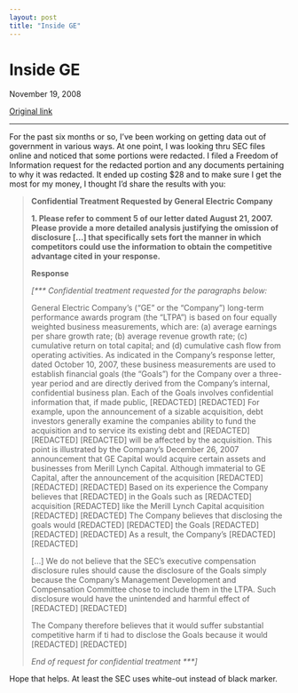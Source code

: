 ```yaml
---
layout: post
title: "Inside GE"
---
```

Inside GE
=========

November 19, 2008

[Original link](http://www.aaronsw.com/weblog/insidege)

* * * * *

For the past six months or so, I’ve been working on getting data out of
government in various ways. At one point, I was looking thru SEC files
online and noticed that some portions were redacted. I filed a Freedom
of Information request for the redacted portion and any documents
pertaining to why it was redacted. It ended up costing \$28 and to make
sure I get the most for my money, I thought I’d share the results with
you:

> **Confidential Treatment Requested by General Electric Company**
>
> **1. Please refer to comment 5 of our letter dated August 21, 2007.
> Please provide a more detailed analysis justifying the omission of
> disclosure […] that specifically sets fort the manner in which
> competitors could use the information to obtain the competitive
> advantage cited in your response.**
>
> **Response**
>
> *[\*\*\* Confidential treatment requested for the paragraphs below:*
>
> General Electric Company’s (“GE” or the “Company”) long-term
> performance awards program (the “LTPA”) is based on four equally
> weighted business measurements, which are: (a) average earnings per
> share growth rate; (b) average revenue growth rate; (c) cumulative
> return on total capital; and (d) cumulative cash flow from operating
> activities. As indicated in the Company’s response letter, dated
> October 10, 2007, these business measurements are used to establish
> financial goals (the “Goals”) for the Company over a three-year period
> and are directly derived from the Company’s internal, confidential
> business plan. Each of the Goals involves confidential information
> that, if made public, [REDACTED] [REDACTED] For example, upon the
> announcement of a sizable acquisition, debt investors generally
> examine the companies ability to fund the acquisition and to service
> its existing debt and [REDACTED] [REDACTED] [REDACTED] will be
> affected by the acquisition. This point is illustrated by the
> Company’s December 26, 2007 announcement that GE Capital would acquire
> certain assets and businesses from Merill Lynch Capital. Although
> immaterial to GE Capital, after the announcement of the acquisition
> [REDACTED] [REDACTED] [REDACTED] Based on its experience the Company
> believes that [REDACTED] in the Goals such as [REDACTED] acquisition
> [REDACTED] like the Merill Lynch Capital acquisition [REDACTED]
> [REDACTED] The Company believes that disclosing the goals would
> [REDACTED] [REDACTED] the Goals [REDACTED] [REDACTED] [REDACTED] As a
> result, the Company’s [REDACTED] [REDACTED]
>
> […] We do not believe that the SEC’s executive compensation disclosure
> rules should cause the disclosure of the Goals simply because the
> Company’s Management Development and Compensation Committee chose to
> include them in the LTPA. Such disclosure would have the unintended
> and harmful effect of [REDACTED] [REDACTED]
>
> The Company therefore believes that it would suffer substantial
> competitive harm if ti had to disclose the Goals because it would
> [REDACTED] [REDACTED]
>
> *End of request for confidential treatment \*\*\*]*

Hope that helps. At least the SEC uses white-out instead of black
marker.
